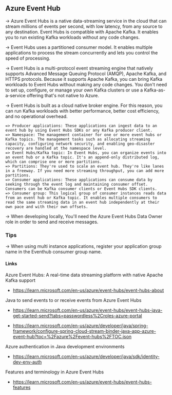 
## Azure Event Hub

  -> Azure Event Hubs is a native data-streaming service in the cloud that can stream millions of events per second, with low latency, from any source to any destination. Event Hubs is compatible with Apache Kafka. It enables you to run existing Kafka workloads without any code changes.

  -> Event Hubs uses a partitioned consumer model. It enables multiple applications to process the stream concurrently and lets you control the speed of processing. 
 

 -> Event Hubs is a multi-protocol event streaming engine that natively supports Advanced Message Queuing Protocol (AMQP), Apache Kafka, and HTTPS protocols. Because it supports Apache Kafka, you can bring Kafka workloads to Event Hubs without making any code changes. You don't need to set up, configure, or manage your own Kafka clusters or use a Kafka-as-a-service offering that's not native to Azure.

 -> Event Hubs is built as a cloud native broker engine. For this reason, you can run Kafka workloads with better performance, better cost efficiency, and no operational overhead.
   
    => Producer applications: These applications can ingest data to an event hub by using Event Hubs SDKs or any Kafka producer client.
    => Namespace: The management container for one or more event hubs or Kafka topics. The management tasks such as allocating streaming capacity, configuring network security, and enabling geo-disaster recovery are handled at the namespace level.
    => Event Hubs/Kafka topic: In Event Hubs, you can organize events into an event hub or a Kafka topic. It's an append-only distributed log, which can comprise one or more partitions.
    => Partitions: They're used to scale an event hub. They're like lanes in a freeway. If you need more streaming throughput, you can add more partitions.
    => Consumer applications: These applications can consume data by seeking through the event log and maintaining consumer offset. Consumers can be Kafka consumer clients or Event Hubs SDK clients.
    => Consumer group: This logical group of consumer instances reads data from an event hub or Kafka topic. It enables multiple consumers to read the same streaming data in an event hub independently at their own pace and with their own offsets.

  -> When developing locally, You'll need the Azure Event Hubs Data Owner role in order to send and receive messages.

### Tips
 -> When using multi instance applications, register your application group name in the Eventhub consumer group name.


#### Links

 Azure Event Hubs: A real-time data streaming platform with native Apache Kafka support
 - https://learn.microsoft.com/en-us/azure/event-hubs/event-hubs-about


 Java to send events to or receive events from Azure Event Hubs
 - https://learn.microsoft.com/en-us/azure/event-hubs/event-hubs-java-get-started-send?tabs=passwordless%2Croles-azure-portal

 - https://learn.microsoft.com/en-us/azure/developer/java/spring-framework/configure-spring-cloud-stream-binder-java-app-azure-event-hub?toc=%2Fazure%2Fevent-hubs%2FTOC.json

 Azure authentication in Java development environments
 - https://learn.microsoft.com/en-us/azure/developer/java/sdk/identity-dev-env-auth

 Features and terminology in Azure Event Hubs
 - https://learn.microsoft.com/en-us/azure/event-hubs/event-hubs-features
